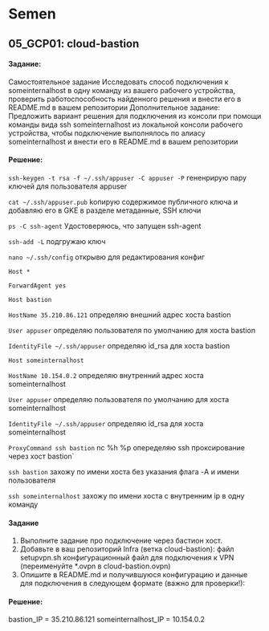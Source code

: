 # Semen
## 05_GCP01: cloud-bastion
#### Задание:
Самостоятельное задание
Исследовать способ подключения к someinternalhost в одну
команду из вашего рабочего устройства, проверить
работоспособность найденного решения и внести его в
README.md в вашем репозитории
Дополнительное задание:
Предложить вариант решения для подключения из консоли при
помощи команды вида ssh someinternalhost из локальной
консоли рабочего устройства, чтобы подключение выполнялось по
алиасу someinternalhost и внести его в README.md в вашем
репозитории

#### Решение:
` ssh-keygen -t rsa -f ~/.ssh/appuser -C appuser -P `  гененрирую пару ключей для пользователя appuser

`cat ~/.ssh/appuser.pub`  kопирую содержимое публичного  ключа и добавляю его в GKE в разделе метаданные, SSH ключи

`ps -C ssh-agent`  Удостоверяюсь, что запущен ssh-agent

`ssh-add -L`  подгружаю ключ


`nano ~/.ssh/config`  открывю для редактирования конфиг


`Host *`

`ForwardAgent yes`

`Host bastion`

`HostName 35.210.86.121` определяю внешний адрес хоста bastion

`User appuser` определяю пользователя по умолчанию для хоста bastion

`IdentityFile ~/.ssh/appuser` определяю id_rsa для хоста bastion

`Host someinternalhost`

`HostName 10.154.0.2`  определяю внутренний адрес хоста someinternalhost

`User appuser` определяю пользователя по умолчанию для хоста someinternalhost

`IdentityFile ~/.ssh/appuser` определяю id_rsa для хоста someinternalhost

`ProxyCommand ssh bastion` nc %h %p  опеределяю ssh проксирование через хост bastion`

`ssh bastion` захожу по имени хоста без указания  флага -A и имени пользователя

`ssh someinternalhost`  захожу по имени хоста с внутренним ip в одну команду 


#### Задание
1. Выполните задание про подключение через бастион хост.
2. Добавьте в ваш репозиторий Infra (ветка cloud-bastion):
файл setupvpn.sh
конфигурационный файл для подключения к VPN
(переименуйте *.ovpn в cloud-bastion.ovpn)
3. Опишите в README.md и получившуюся конфигурацию и данные
для подключения в следующем формате (важно для проверки!):

#### Решение:

bastion_IP = 35.210.86.121
someinternalhost_IP = 10.154.0.2
